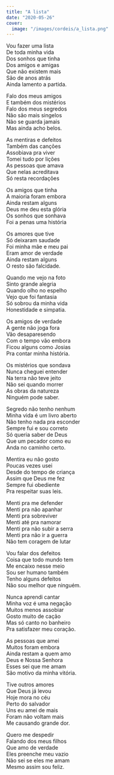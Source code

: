 ```yaml
---
title: "A lista"
date: "2020-05-26"
cover:
  image: "/images/cordeis/a_lista.png"
---
```


Vou fazer uma lista  
De toda minha vida  
Dos sonhos que tinha  
Dos amigos e amigas  
Que não existem mais  
São de anos  atrás  
Ainda lamento a partida.  

Falo dos meus amigos  
E também dos mistérios  
Falo dos meus segredos  
Não são mais singelos  
Não se guarda jamais  
Mas  ainda acho belos.  

As mentiras e defeitos  
Também  das canções  
Assobiava pra viver  
Tomei tudo por lições  
As pessoas que amava  
Que nelas acreditava  
Só resta recordações  

Os amigos que tinha  
A maioria foram embora  
Ainda restam alguns  
Deus me deu esta glória  
Os sonhos que  sonhava  
Foi a penas uma história  

<!-- pagebreak -->

Os amores que tive  
Só deixaram saudade  
Foi minha mãe e meu pai  
Eram amor de verdade  
Ainda restam alguns  
O resto são falcidade.  

Quando me vejo na foto  
Sinto grande alegria  
Quando olho no espelho  
Vejo que foi fantasia  
Só sobrou da minha vida  
Honestidade e simpatia.  

Os amigos de verdade  
A gente não joga fora  
Vão desaparesendo  
Com o tempo vão embora  
Ficou alguns como Josias  
Pra contar minha história.  

Os mistérios que sondava  
Nunca cheguei entender  
Na terra não teve jeito  
Não sei quando morrer  
As obras da natureza  
Ninguém pode saber.  

<!-- pagebreak -->

Segredo não tenho nenhum  
Minha vida é um livro aberto  
Não tenho nada pra esconder  
Sempre fui e sou correto  
Só queria saber de Deus  
Que um pecador como eu  
Anda no caminho certo.  

Mentira eu não gosto  
Poucas vezes usei  
Desde do tempo de criança  
Assim que Deus me fez  
Sempre fui obediente  
Pra respeitar suas leis.  

Menti pra me defender  
Menti pra não apanhar  
Menti pra sobreviver  
Menti até pra namorar  
Menti pra não subir a serra  
Menti pra não ir a guerra  
Não tem coragem de lutar  

Vou falar dos defeitos  
Coisa que todo mundo tem  
Me encaixo nesse meio  
Sou ser humano também  
Tenho alguns defeitos  
Não sou melhor que ninguém.  

<!-- pagebreak -->

Nunca aprendi cantar  
Minha voz é uma negação  
Muitos menos assobiar  
Gosto muito de cação  
Mas só canto no banheiro  
Pra satisfazer meu coração.  

As pessoas que amei  
Muitos  foram embora  
Ainda restam a quem amo  
Deus e Nossa Senhora  
Esses sei que me amam  
São motivo da minha vitória.  

Tive outros amores  
Que Deus já levou  
Hoje mora no céu  
Perto do salvador  
Uns eu amei de mais  
Foram não voltam mais  
Me causando grande dor.  

Quero me despedir  
Falando dos meus filhos  
Que amo de verdade  
Eles preenche meu vazio  
Não sei se eles me amam  
Mesmo assim sou feliz.  
